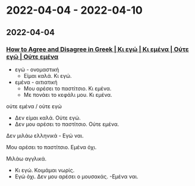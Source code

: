 # 2022-04-04 - 2022-04-10

## 2022-04-04

### [How to Agree and Disagree in Greek | Κι εγώ | Kι εμένα | Oύτε εγώ | Oύτε εμένα](https://www.youtube.com/watch?v=NHPVYSMZQgc)

* εγώ - ονομαστική
  * Είμαι καλά. Κι εγώ.
* εμένα - αιτιατική
  * Μου αρέσει το παστίτσιο. Κι εμένα.
  * Με πονάει το κεφάλι μου. Κι εμένα.

ούτε εμένα / ούτε εγώ

* Δεν είμαι καλά. Ούτε εγώ.
* Δεν μου αρέσει το παστίτσιο. Ούτε εμένα.

Δεν μιλάω ελληνικά - Εγώ ναι.

Μου αρέσει το παστίτσιο. Εμένα όχι.

Μιλάω αγγλικά.
- Κι εγώ.
Κοιμάμαι νωρίς.
- Εγώ όχι.
Δεν μου αρέσει ο μουσακάς.
-Εμένα ναι.
